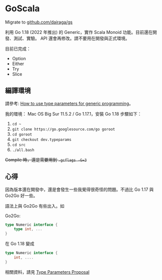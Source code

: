 #  GoScala

Migrate to [github.com/dairaga/gs](https://github.com/dairaga/gs)

利用 Go 1.18 (2022 年推出) 的 Generic，實作 Scala Monoid 功能。目前還在開發、測試、實驗。 API 還會再修改。請不要用在開發與正式環境。

目前已完成：

- Option
- Either
- Try
- Slice


## 編譯環境

請參考: [How to use type parameters for generic programming](https://www.jetbrains.com/help/go/how-to-use-type-parameters-for-generic-programming.html)。

我的環境： Mac OS Big Sur 11.5.2 / Go 1.17.1，安裝 Go 1.18 步驟如下：

1. `cd ~`
1. `git clone https://go.googlesource.com/go goroot`
1. `cd goroot`
1. `git checkout dev.typeparams`
1. `cd src`
1. `./all.bash`

~~Compile 時，還是需要用到 `-gcflags -G=3`~~

## 心得

因為版本還在開發中，還是會發生一些我覺得很奇怪的問題。不過比 Go 1.17 與 Go2Go 好一些。

語法上與 Go2Go 有些出入。如

Go2Go:

```go
type Numeric interface {
    type int, ...
}
```

在 Go 1.18 變成

```go
type Numeric interface {
    int, ....
}
```

相關資料，請見 [Type Parameters Proposal](https://go.googlesource.com/proposal/+/refs/heads/master/design/43651-type-parameters.md)
